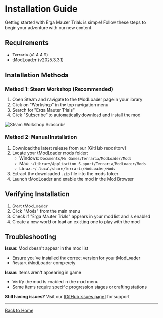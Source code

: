 # Installation Guide

Getting started with Erga Mauter Trials is simple! Follow these steps to begin your adventure with our new content.

## Requirements

- Terraria (v1.4.4.9)
- tModLoader (v2025.3.3.1)

## Installation Methods

### Method 1: Steam Workshop (Recommended)

1. Open Steam and navigate to the tModLoader page in your library
2. Click on "Workshop" in the top navigation menu
3. Search for "Erga Mauter Trials"
4. Click "Subscribe" to automatically download and install the mod

![Steam Workshop Subscribe](https://img.shields.io/badge/Steam_Workshop-Subscribe-blue?style=for-the-badge)

### Method 2: Manual Installation

1. Download the latest release from our [[GitHub repository](https://github.com/cthereallecter/ErgaMauter/releases)]
2. Locate your tModLoader mods folder:
   - Windows: `Documents/My Games/Terraria/ModLoader/Mods`
   - Mac: `~/Library/Application Support/Terraria/ModLoader/Mods`
   - Linux: `~/.local/share/Terraria/ModLoader/Mods`
3. Extract the downloaded `.zip` file into the mods folder
4. Launch tModLoader and enable the mod in the Mod Browser

## Verifying Installation

1. Start tModLoader
2. Click "Mods" from the main menu
3. Check if "Erga Mauter Trials" appears in your mod list and is enabled
4. Create a new world or load an existing one to play with the mod

## Troubleshooting

**Issue**: Mod doesn't appear in the mod list
- Ensure you've installed the correct version for your tModLoader
- Restart tModLoader completely

**Issue**: Items aren't appearing in game
- Verify the mod is enabled in the mod menu
- Some items require specific progression stages or crafting stations

**Still having issues?** Visit our [[GitHub Issues page](https://github.com/cthereallecter/ErgaMauter/issues)] for support.

---

[Back to Home](Home)